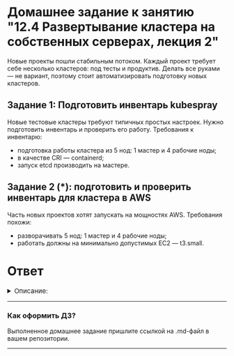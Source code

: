 # Домашнее задание к занятию "12.4 Развертывание кластера на собственных серверах, лекция 2"
Новые проекты пошли стабильным потоком. Каждый проект требует себе несколько кластеров: под тесты и продуктив. Делать все руками — не вариант, поэтому стоит автоматизировать подготовку новых кластеров.

## Задание 1: Подготовить инвентарь kubespray
Новые тестовые кластеры требуют типичных простых настроек. Нужно подготовить инвентарь и проверить его работу. Требования к инвентарю:
* подготовка работы кластера из 5 нод: 1 мастер и 4 рабочие ноды;
* в качестве CRI — containerd;
* запуск etcd производить на мастере.

## Задание 2 (*): подготовить и проверить инвентарь для кластера в AWS
Часть новых проектов хотят запускать на мощностях AWS. Требования похожи:
* разворачивать 5 нод: 1 мастер и 4 рабочие ноды;
* работать должны на минимально допустимых EC2 — t3.small.

# Ответ

<details>
    <summary style="font-size:15px">Описание:</summary>

    Для создания инфраструктуры в YC использовался [terraform](terraform/) 

    ```bash
    $ terraform apply -auto-approve

    $ ansible-playbook -i inventory/12.4/inventory.ini cluster.yml -b -v

    $ ssh 158.160.42.153
    [vagrant@k8s-master1 ~]$ 

    [vagrant@k8s-master1 ~]$ mkdir -p $HOME/.kube


    [vagrant@k8s-master1 ~]$ sudo cp -i /etc/kubernetes/admin.conf $HOME/.kube/config


    [vagrant@k8s-master1 ~]$ sudo chown $(id -u):$(id -g) $HOME/.kube/config

    [vagrant@k8s-master1 ~]$ kubectl version
    WARNING: This version information is deprecated and will be replaced with the output from kubectl version --short.  Use --output=yaml|json to get the full version.
    Client Version: version.Info{Major:"1", Minor:"25", GitVersion:"v1.25.4", GitCommit:"872a965c6c6526caa949f0c6ac028ef7aff3fb78", GitTreeState:"clean", BuildDate:"2022-11-09T13:36:36Z", GoVersion:"go1.19.3", Compiler:"gc", Platform:"linux/amd64"}
    Kustomize Version: v4.5.7
    Server Version: version.Info{Major:"1", Minor:"25", GitVersion:"v1.25.4", GitCommit:"872a965c6c6526caa949f0c6ac028ef7aff3fb78", GitTreeState:"clean", BuildDate:"2022-11-09T13:29:58Z", GoVersion:"go1.19.3", Compiler:"gc", Platform:"linux/amd64"}


    [vagrant@k8s-master1 ~]$ kubectl get nodes
    NAME          STATUS   ROLES           AGE   VERSION
    k8s-master1   Ready    control-plane   14m   v1.25.4
    k8s-worker1   Ready    <none>          12m   v1.25.4
    k8s-worker2   Ready    <none>          12m   v1.25.4
    k8s-worker3   Ready    <none>          12m   v1.25.4
    k8s-worker4   Ready    <none>          12m   v1.25.4

    [vagrant@k8s-master1 ~]$ kubectl create deploy nginx --image=nginx:latest --replicas=2
    deployment.apps/nginx created

    [vagrant@k8s-master1 ~]$ kubectl get po -o wide
    NAME                     READY   STATUS    RESTARTS   AGE   IP               NODE          NOMINATED NODE   READINESS GATES
    nginx-6d666844f6-65qjd   1/1     Running   0          12s   10.233.113.129   k8s-worker3   <none>           <none>
    nginx-6d666844f6-757fh   1/1     Running   0          12s   10.233.92.129    k8s-worker1   <none>           <none>
    ```


</details>



---

### Как оформить ДЗ?

Выполненное домашнее задание пришлите ссылкой на .md-файл в вашем репозитории.

---
